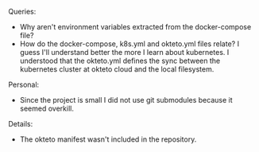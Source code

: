 Queries:
- Why aren't environment variables extracted from the docker-compose file?
- How do the docker-compose, k8s.yml and okteto.yml files relate? I guess I'll understand better the more I learn about kubernetes. I understood that the okteto.yml defines the sync between the kubernetes cluster at okteto cloud and the local filesystem.

Personal:
- Since the project is small I did not use git submodules because it seemed overkill. 

Details:
- The okteto manifest wasn't included in the repository.